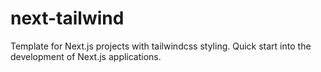 # next-tailwind
Template for Next.js projects with tailwindcss styling. Quick start into the development of Next.js applications.
